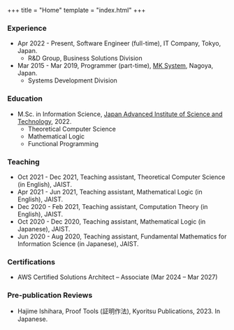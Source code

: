 +++
title = "Home"
template = "index.html"
+++

### Experience

- Apr 2022 - Present, Software Engineer (full-time), IT Company, Tokyo, Japan.
  - R&D Group, Business Solutions Division
- Mar 2015 - Mar 2019, Programmer (part-time), [MK System](https://www.mksc.jp/), Nagoya, Japan.
  - Systems Development Division

### Education

- M.Sc. in Information Science, [Japan Advanced Institute of Science and Technology](https://www.jaist.ac.jp/english/), 2022.
  - Theoretical Computer Science
  - Mathematical Logic
  - Functional Programming

### Teaching

- Oct 2021 - Dec 2021, Teaching assistant, Theoretical Computer Science (in English), JAIST.
- Apr 2021 - Jun 2021, Teaching assistant, Mathematical Logic (in English), JAIST.
- Dec 2020 - Feb 2021, Teaching assistant, Computation Theory (in English), JAIST.
- Oct 2020 - Dec 2020, Teaching assistant, Mathematical Logic (in Japanese), JAIST.
- Jun 2020 - Aug 2020, Teaching assistant, Fundamental Mathematics for Information Science (in Japanese), JAIST.

### Certifications

- AWS Certified Solutions Architect – Associate (Mar 2024 – Mar 2027)

### Pre-publication Reviews

- Hajime Ishihara, Proof Tools (証明作法), Kyoritsu Publications, 2023. In Japanese.
